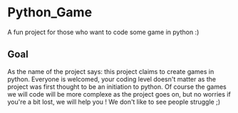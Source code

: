 # Python_Game
A fun project for those who want to code some game in python :)

## Goal
As the name of the project says: this project claims to create games in python.
Everyone is welcomed, your coding level doesn't matter as the project was first thought to be an initiation to python.
Of course the games we will code will be more complexe as the project goes on, but no worries if you're a bit lost, we will help you ! We don't like to see people struggle ;)
